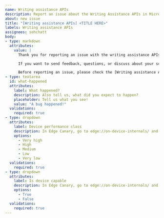 ```yaml
---
name: Writing assistance APIs
description: Report an issue about the Writing Assistance APIs in Microsoft Edge
about: new issue
title: "[Writing assistance APIs] <TITLE HERE>"
labels: Writing assistance APIs
assignees: sohchatt
body:
- type: markdown
  attributes:
    value: |
      Thank you for reporting an issue with the writing assistance APIs in Microsoft Edge!

      If you want to send feedback, questions, or discuss about your scenario for built-in AI instead, please [add a comment in issue #1031](https://github.com/MicrosoftEdge/MSEdgeExplainers/issues/1031).

      Before reporting an issue, please check the [Writing assistance APIs documentation](https://aka.ms/edge-writing-assistance-api-docs), which includes instructions about how to enable the APIs in Microsoft Edge.
- type: textarea
  id: what-happened
  attributes:
    label: What happened?
    description: Also tell us, what did you expect to happen?
    placeholder: Tell us what you see!
    value: "A bug happened!"
  validations:
    required: true
- type: dropdown
  attributes:
    label: Device performance class
    description: In Edge Canary, go to edge://on-device-internals/ and find the Device performance value under Tools.
    options:
      - Very high
      - High
      - Medium
      - Low
      - Very low
  validations:
    required: true
- type: dropdown
  attributes:
    label: Is device capable
    description: In Edge Canary, go to edge://on-device-internals/ and find the Device capable value under Model Status.
    options:
      - True
      - False
  validations:
    required: true
---
```

